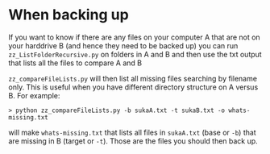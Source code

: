 When backing up
===============

If you want to know if there are any files on your computer A that are not on your harddrive B
(and hence they need to be backed up) you can run `zz_ListFolderRecursive.py` on folders in A and B and then use
the txt output that lists all the files to compare A and B

`zz_compareFileLists.py` will then list all missing files searching by filename only. This is useful when you have
different directory structure on A versus B. For example:

    > python zz_compareFileLists.py -b sukaA.txt -t sukaB.txt -o whats-missing.txt

will make `whats-missing.txt` that lists all files in `sukaA.txt` (base or `-b`) that are missing in B (target or `-t`).
Those are the files you should then back up.